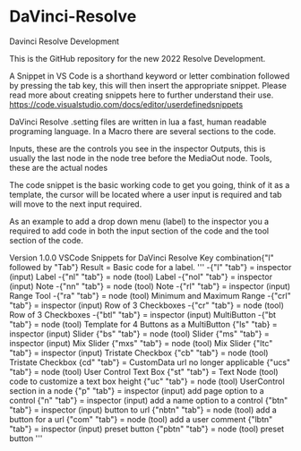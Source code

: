 # DaVinci-Resolve

Davinci Resolve Development

This is the GitHub repository for the new 2022 Resolve Development.

A Snippet in VS Code is a shorthand keyword or letter combination followed by pressing the tab key, this will then insert the appropriate snippet. Please read more about creating snippets here to further understand their use. https://code.visualstudio.com/docs/editor/userdefinedsnippets

DaVinci Resolve .setting files are written in lua a fast, human readable programing language. In a Macro there are several sections to the code.

Inputs, these are the controls you see in the inspector
Outputs, this is usually the last node in the node tree before the MediaOut node.
Tools, these are the actual nodes

The code snippet is the basic working code to get you going, think of it as a template, the cursor will be located where a user input is required and tab will move to the next input required.

As an example to add a drop down menu (label) to the inspector you a required to add code in both the input section of the code and the tool section of the code.

Version 1.0.0 VSCode Snippets for DaVinci Resolve
Key combination{"l" followed by "Tab"}
Result = Basic code for a label.
'''
-{"l" "tab"} = inspector (input) Label
-{"nl" "tab"} = node (tool) Label
-{"nol" "tab"} = inspector (input) Note
-{"nn" "tab"} = node (tool) Note
-{"rl" "tab"} = inspector (input) Range Tool
-{"ra" "tab"} = node (tool) Minimum and Maximum Range
-{"crl" "tab"} = inspector (input) Row of 3 Checkboxes
-{"cr" "tab"} = node (tool) Row of 3 Checkboxes
-{"btl" "tab"} = inspector (input) MultiButton
-{"bt "tab"} = node (tool) Template for 4 Buttons as a MultiButton
{"ls" "tab} = inspector (input) Slider
{"bs" "tab"} = node (tool) Slider
{"ms" "tab"} = inspector (input) Mix Slider
{"mxs" "tab"} = node (tool) Mix Slider
{"ltc" "tab"} = inspector (input) Tristate Checkbox
{"cb" "tab"} = node (tool) Tristate Checkbox
{cd" "tab"} = CustomData url no longer applicable
{"ucs" "tab"} = node (tool) User Control Text Box
{"st" "tab"} = Text Node (tool) code to customize a text box height
{"uc" "tab"} = node (tool) UserControl section in a node
{"p" "tab"} = inspector (input) add page option to a control
{"n" "tab"} = inspector (input) add a name option to a control
{"btn" "tab"} = inspector (input) button to url
{"nbtn" "tab"} = node (tool) add a button for a url
{"com" "tab"} = node (tool) add a user comment
{"lbtn" "tab"} = inspector (input) preset button
{"pbtn" "tab"} = node (tool) preset button
'''
